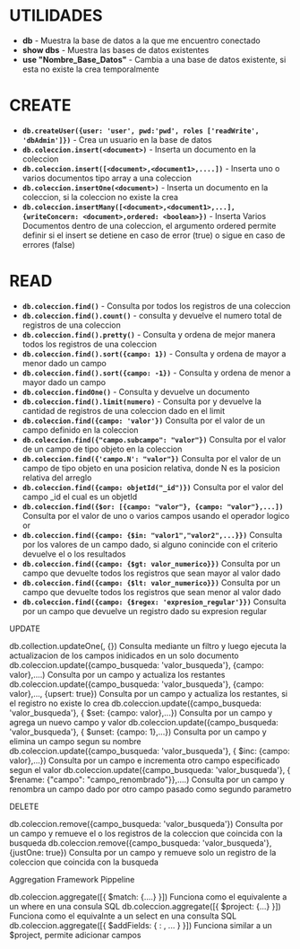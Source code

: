# UTILIDADES

* **db** - Muestra la base de datos a la que me encuentro conectado
* **show dbs** - Muestra las bases de datos existentes
* **use "Nombre_Base_Datos"** - Cambia a una base de datos existente, si esta no existe la crea temporalmente


# CREATE

* **`db.createUser({user: 'user', pwd:'pwd', roles ['readWrite', 'dbAdmin']})`** - Crea un usuario en la base de datos
* **`db.coleccion.insert(<document>)`** - Inserta un documento en la coleccion
* **`db.coleccion.insert([<document>,<document1>,....])`** - Inserta uno o varios documentos tipo array a una coleccion
* **`db.coleccion.insertOne(<document>)`** - Inserta un documento en la coleccion, si la coleccion no existe la crea
* **`db.coleccion.insertMany([<document>,<document1>,...], {writeConcern: <document>,ordered: <boolean>})`** - Inserta Varios Documentos dentro de una coleccion, el argumento ordered permite definir si el insert se detiene en caso de error (true) o sigue en caso de errores (false)


# READ

* **`db.coleccion.find()`** - Consulta por todos los registros de una coleccion
* **`db.coleccion.find().count()`** - consulta y devuelve el numero total de registros de una coleccion
* **`db.coleccion.find().pretty()`** - Consulta y ordena de mejor manera todos los registros de una coleccion
* **`db.coleccion.find().sort({campo: 1})`** - Consulta y ordena de mayor a menor dado un campo
* **`db.coleccion.find().sort({campo: -1})`** - Consulta y ordena de menor a mayor dado un campo
* **`db.coleccion.findOne()`** - Consulta y devuelve un documento
* **`db.coleccion.find().limit(numero)`** - Consulta por y devuelve la cantidad de registros de una coleccion dado en el limit
* **`db.coleccion.find({campo: 'valor'})`** Consulta por el valor de un campo definido en la coleccion
* **`db.coleccion.find({"campo.subcampo": "valor"})`** Consulta por el valor de un campo de tipo objeto en la coleccion
* **`db.coleccion.find({'campo.N': "valor"})`** Consulta por el valor de un campo de tipo objeto en una posicion relativa, donde N es la posicion relativa del arreglo
* **`db.coleccion.find({campo: objetId("_id")})`** Consulta por el valor del campo _id el cual es un objetId
* **`db.coleccion.find({$or: [{campo: "valor"}, {campo: "valor"},...])`** Consulta por el valor de uno o varios campos usando el operador logico or
* **`db.coleccion.find({campo: {$in: "valor1","valor2",...}})`** Consulta por los valores de un campo dado, si alguno conincide con el criterio devuelve el o los resultados
* **`db.coleccion.find({campo: {$gt: valor_numerico}})`** Consulta por un campo que devuelte todos los registros que sean mayor al valor dado
* **`db.coleccion.find({campo: {$lt: valor_numerico}})`** Consulta por un campo que devuelte todos los registros que sean menor al valor dado
* **`db.coleccion.find({campo: {$regex: 'expresion_regular'}})`** Consulta por un campo que devuelve un registro dado su expresion regular


UPDATE

db.collection.updateOne(<filtro>, <update>{<document>})                                                       Consulta mediante un filtro y luego ejecuta la actualizacion de los campos inidicados en un solo documento
db.coleccion.update({campo_busqueda: 'valor_busqueda'}, {campo: valor},....)                                  Consulta por un campo y actualiza los restantes
db.coleccion.update({campo_busqueda: 'valor_busqueda'}, {campo: valor},..., {upsert: true})                   Consulta por un campo y actualiza los restantes, si el registro no existe lo crea
db.coleccion.update({campo_busqueda: 'valor_busqueda'}, { $set: {campo: valor},...})                          Consulta por un campo y agrega un nuevo campo y valor
db.coleccion.update({campo_busqueda: 'valor_busqueda'}, { $unset: {campo: 1},...})                            Consulta por un campo y elimina un campo segun su nombre
db.coleccion.update({campo_busqueda: 'valor_busqueda'}, { $inc: {campo: valor},...})                          Consulta por un campo e incrementa otro campo especificado segun el valor
db.coleccion.update({campo_busqueda: 'valor_busqueda'}, { $rename: {"campo": "campo_renombrado"}},....)       Consulta por un campo y renombra un campo dado por otro campo pasado como segundo parametro

DELETE

db.coleccion.remove({campo_busqueda: 'valor_busqueda'})                                                       Consulta por un campo y remueve el o los registros de la coleccion que coincida con la busqueda
db.coleccion.remove({campo_busqueda: 'valor_busqueda'}, {justOne: true})                                      Consulta por un campo y remueve solo un registro de la coleccion que coincida con la busqueda




Aggregation Framework Pippeline

db.coleccion.aggregate([{ $match: {....} }])                                                                  Funciona como el equivalente a un where en una consula SQL
db.coleccion.aggregate([{ $project: {...} }])                                                                 Funciona como el equivalnte a un select en una consulta SQL
db.coleccion.aggregate([{ $addFields: { <newField>: <expression>, ... } }])                                   Funciona similar a un $project, permite adicionar campos
